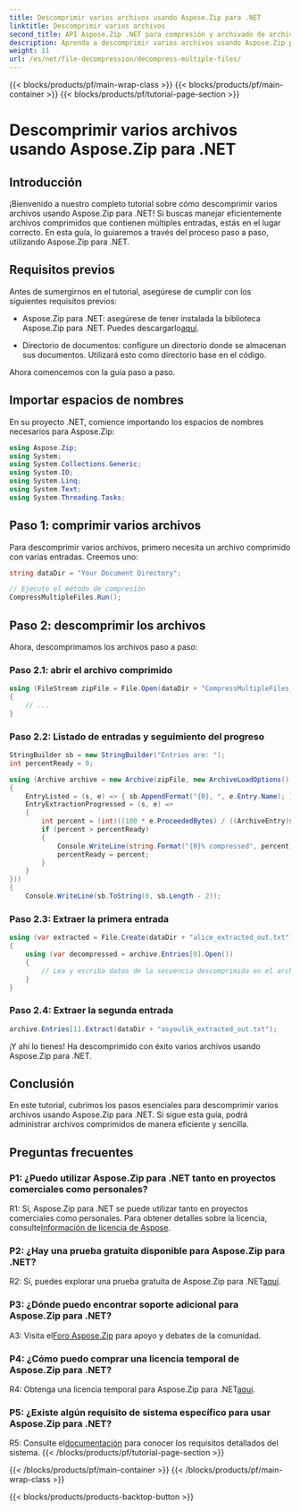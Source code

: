 ```yaml
---
title: Descomprimir varios archivos usando Aspose.Zip para .NET
linktitle: Descomprimir varios archivos
second_title: API Aspose.Zip .NET para compresión y archivado de archivos
description: Aprenda a descomprimir varios archivos usando Aspose.Zip para .NET. Siga nuestra guía paso a paso para una gestión eficiente de archivos.
weight: 11
url: /es/net/file-decompression/decompress-multiple-files/
---
```


{{< blocks/products/pf/main-wrap-class >}}
{{< blocks/products/pf/main-container >}}
{{< blocks/products/pf/tutorial-page-section >}}

# Descomprimir varios archivos usando Aspose.Zip para .NET

## Introducción

¡Bienvenido a nuestro completo tutorial sobre cómo descomprimir varios archivos usando Aspose.Zip para .NET! Si buscas manejar eficientemente archivos comprimidos que contienen múltiples entradas, estás en el lugar correcto. En esta guía, lo guiaremos a través del proceso paso a paso, utilizando Aspose.Zip para .NET.

## Requisitos previos

Antes de sumergirnos en el tutorial, asegúrese de cumplir con los siguientes requisitos previos:

-  Aspose.Zip para .NET: asegúrese de tener instalada la biblioteca Aspose.Zip para .NET. Puedes descargarlo[aquí](https://releases.aspose.com/zip/net/).

- Directorio de documentos: configure un directorio donde se almacenan sus documentos. Utilizará esto como directorio base en el código.

Ahora comencemos con la guía paso a paso.

## Importar espacios de nombres

En su proyecto .NET, comience importando los espacios de nombres necesarios para Aspose.Zip:

```csharp
using Aspose.Zip;
using System;
using System.Collections.Generic;
using System.IO;
using System.Linq;
using System.Text;
using System.Threading.Tasks;
```

## Paso 1: comprimir varios archivos

Para descomprimir varios archivos, primero necesita un archivo comprimido con varias entradas. Creemos uno:

```csharp
string dataDir = "Your Document Directory";

// Ejecute el método de compresión
CompressMultipleFiles.Run();
```

## Paso 2: descomprimir los archivos

Ahora, descomprimamos los archivos paso a paso:

### Paso 2.1: abrir el archivo comprimido

```csharp
using (FileStream zipFile = File.Open(dataDir + "CompressMultipleFiles_out.zip", FileMode.Open))
{
    // ...
}
```

### Paso 2.2: Listado de entradas y seguimiento del progreso

```csharp
StringBuilder sb = new StringBuilder("Entries are: ");
int percentReady = 0;

using (Archive archive = new Archive(zipFile, new ArchiveLoadOptions()
{
    EntryListed = (s, e) => { sb.AppendFormat("{0}, ", e.Entry.Name); },
    EntryExtractionProgressed = (s, e) =>
    {
        int percent = (int)((100 * e.ProceededBytes) / ((ArchiveEntry)s).UncompressedSize);
        if (percent > percentReady)
        {
            Console.WriteLine(string.Format("{0}% compressed", percent));
            percentReady = percent;
        }
    }
}))
{
    Console.WriteLine(sb.ToString(0, sb.Length - 2));
```

### Paso 2.3: Extraer la primera entrada

```csharp
using (var extracted = File.Create(dataDir + "alice_extracted_out.txt"))
{
    using (var decompressed = archive.Entries[0].Open())
    {
        // Lea y escriba datos de la secuencia descomprimida en el archivo de extracción.
    }
}
```

### Paso 2.4: Extraer la segunda entrada

```csharp
archive.Entries[1].Extract(dataDir + "asyoulik_extracted_out.txt");
```

¡Y ahí lo tienes! Ha descomprimido con éxito varios archivos usando Aspose.Zip para .NET.

## Conclusión

En este tutorial, cubrimos los pasos esenciales para descomprimir varios archivos usando Aspose.Zip para .NET. Si sigue esta guía, podrá administrar archivos comprimidos de manera eficiente y sencilla.

## Preguntas frecuentes

### P1: ¿Puedo utilizar Aspose.Zip para .NET tanto en proyectos comerciales como personales?

 R1: Sí, Aspose.Zip para .NET se puede utilizar tanto en proyectos comerciales como personales. Para obtener detalles sobre la licencia, consulte[Información de licencia de Aspose](https://purchase.aspose.com/buy).

### P2: ¿Hay una prueba gratuita disponible para Aspose.Zip para .NET?

 R2: Sí, puedes explorar una prueba gratuita de Aspose.Zip para .NET[aquí](https://releases.aspose.com/zip/net).

### P3: ¿Dónde puedo encontrar soporte adicional para Aspose.Zip para .NET?

 A3: Visita el[Foro Aspose.Zip](https://forum.aspose.com/c/zip/37) para apoyo y debates de la comunidad.

### P4: ¿Cómo puedo comprar una licencia temporal de Aspose.Zip para .NET?

 R4: Obtenga una licencia temporal para Aspose.Zip para .NET[aquí](https://purchase.aspose.com/temporary-license/).

### P5: ¿Existe algún requisito de sistema específico para usar Aspose.Zip para .NET?

 R5: Consulte el[documentación](https://reference.aspose.com/zip/net/) para conocer los requisitos detallados del sistema.
{{< /blocks/products/pf/tutorial-page-section >}}

{{< /blocks/products/pf/main-container >}}
{{< /blocks/products/pf/main-wrap-class >}}

{{< blocks/products/products-backtop-button >}}
